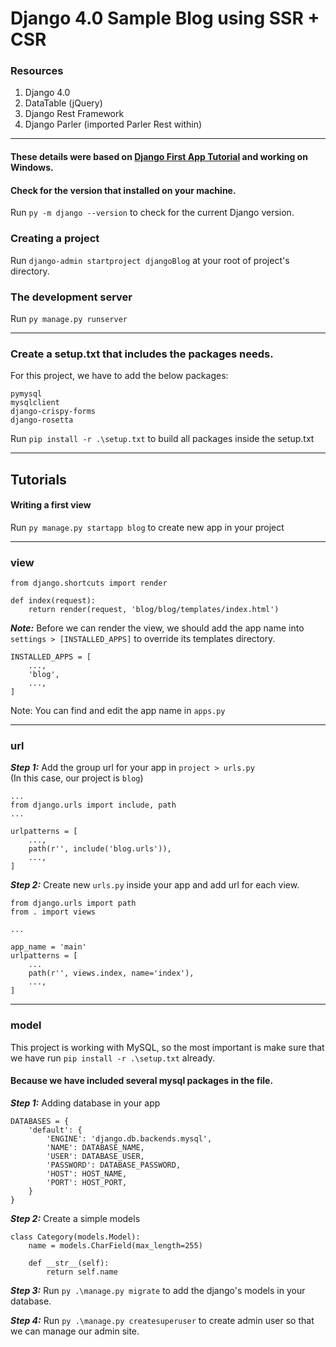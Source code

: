 # Django 4.0 Sample Blog using SSR + CSR

### Resources
1. Django 4.0
2. DataTable (jQuery)
3. Django Rest Framework
4. Django Parler (imported Parler Rest within)

----
#### These details were based on [Django First App Tutorial](https://docs.djangoproject.com/en/4.0/intro/tutorial01/) and working on Windows.
#### Check for the version that installed on your machine.
Run `py -m django --version` to check for the current Django version.
### Creating a project
Run `django-admin startproject djangoBlog` at your root of project's directory.
### The development server
Run `py manage.py runserver`

---

### Create a setup.txt that includes the packages needs.

For this project, we have to add the below packages:
```text
pymysql
mysqlclient
django-crispy-forms
django-rosetta
```
Run `pip install -r .\setup.txt` to build all packages inside the setup.txt

---
## Tutorials
#### Writing a first view
Run `py manage.py startapp blog` to create new app in your project
***
### view

```pycon
from django.shortcuts import render

def index(request):
    return render(request, 'blog/blog/templates/index.html')
```
**_Note:_** Before we can render the view, we should add the app name into `settings > [INSTALLED_APPS]` to override its templates directory.
```pycon
INSTALLED_APPS = [
    ...,
    'blog',
    ...,
]
```
Note: You can find and edit the app name in `apps.py`
***
### url

**_Step 1:_** Add the group url for your app in `project > urls.py`
<br>(In this case, our project is `blog`)
```pycon
...
from django.urls import include, path
...

urlpatterns = [
    ...,
    path(r'', include('blog.urls')),
    ...,
]
```
**_Step 2:_** Create new `urls.py` inside your app and add url for each view.
```pycon
from django.urls import path
from . import views

...

app_name = 'main'
urlpatterns = [
    ...
    path(r'', views.index, name='index'),
    ...,
]
```

***
### model
This project is working with MySQL, so the most important is make sure that we have run `pip install -r .\setup.txt` already.

#### Because we have included several mysql packages in the file.

**_Step 1:_** Adding database in your app
```pycon
DATABASES = {
    'default': {
        'ENGINE': 'django.db.backends.mysql',
        'NAME': DATABASE_NAME,
        'USER': DATABASE_USER,
        'PASSWORD': DATABASE_PASSWORD,
        'HOST': HOST_NAME,
        'PORT': HOST_PORT,
    }
}
```

**_Step 2:_** Create a simple models

```pycon
class Category(models.Model):
    name = models.CharField(max_length=255)

    def __str__(self):
        return self.name
```

_**Step 3:**_ Run `py .\manage.py migrate` to add the django's models in your database.

**_Step 4:_** Run `py .\manage.py createsuperuser` to create admin user so that we can manage our admin site.